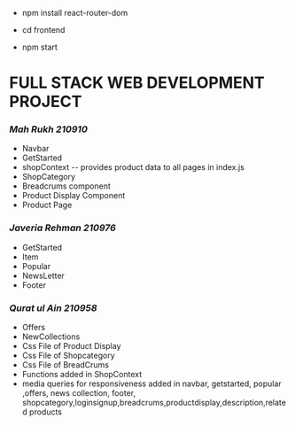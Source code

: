 - npm install react-router-dom

- cd frontend 
- npm start

# FULL STACK WEB DEVELOPMENT PROJECT

### *Mah Rukh 210910*
- Navbar 
- GetStarted
- shopContext -- provides product data to all pages in index.js
- ShopCategory
- Breadcrums component
- Product Display Component
- Product Page

### *Javeria Rehman 210976*
- GetStarted
- Item
- Popular
- NewsLetter
- Footer

### *Qurat ul Ain 210958*
- Offers
- NewCollections
- Css File of Product Display
- Css File of Shopcategory
- Css File of BreadCrums
- Functions added in ShopContext
- media queries for responsiveness added in navbar, getstarted, popular ,offers, news collection, footer, shopcategory,loginsignup,breadcrums,productdisplay,description,related products
  
  

